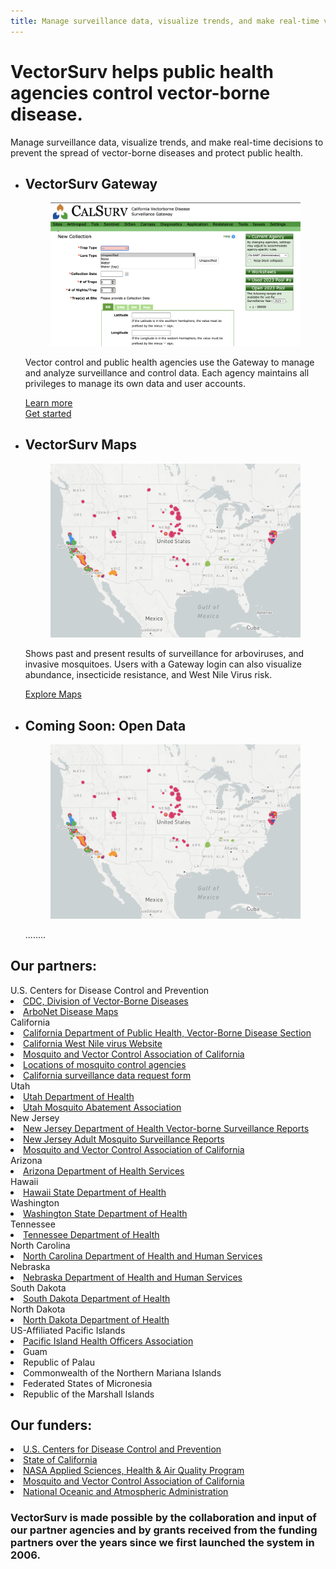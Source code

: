 ```yaml
---
title: Manage surveillance data, visualize trends, and make real-time vector control decisions.
---
```


<div class="grid-container2">
    <div class= "box2">
        <h1>  VectorSurv helps public health agencies control vector-borne disease.
        </h1>
        <p>
            Manage surveillance data, visualize trends, and make real-time decisions to prevent the spread of vector-borne diseases and protect public health.
        </p>
    </div>
    <div class= "box2">
    </div>
</div>


  <section class="breweries" id="breweries">
    <ul>
      <li>
        <h2>
            VectorSurv Gateway
        </h2>
        <figure>
          <!-- <figcaption>VectorSurv Gateway</figcaption> -->
          <img src="/assets/images/gateway2.png" alt="VectorSurv Gateway">
        </figure>
        <p>
          Vector control and public health agencies use the Gateway to manage and analyze surveillance and control data. Each agency maintains all privileges to manage its own data and user accounts. 
        </p>
        <div class="new-button"> 
            <a class="linkclass" href="https://vectorsurv.org/starting/">Learn more</a><br>
        </div>
        <div class="new-button"> 
            <a class="linkclass" href="https://vectorsurv.org/starting/">Get started</a><br>
        </div>
      </li>
      <li>
        <h2>
            VectorSurv Maps
        </h2>
        <figure>
          <img src="/assets/images/maps2.png" alt="VectorSurv Maps">
        </figure>
        <p>
          Shows past and present results of surveillance for arboviruses, and invasive mosquitoes. Users with a Gateway login can also visualize abundance, insecticide resistance, and West Nile Virus risk.
        </p>
         <div class="new-button"> 
            <a class="linkclass" href="https://maps.vectorsurv.org//">Explore Maps</a><br>
        </div>
      </li>
      <li>
         <h2>
            Coming Soon: Open Data
        </h2>       
        <figure>
          <img src="/assets/images/maps2.png" alt="Placeholder Image">
          <!-- <figcaption>Coming soon: Open Data</figcaption> -->
        </figure>
        <p>
          ........
        </p>
      </li>
    </ul>
  </section>

<div class="grid-container">
    <div class= "box">
        <h2> Our partners: </h2>
        <div class="dropdown">
        <span>U.S. Centers for Disease Control and Prevention</span>
            <div class="dropdown-content">
                <li>
                    <a href="https://www.cdc.gov/ncezid/dvbd/index.html" target="_blank">CDC, Division of Vector-Borne Diseases</a>
                </li>
                <li>
                    <a href="https://wwwn.cdc.gov/arbonet/maps/ADB_Diseases_Map/index.html" target="_blank">ArboNet Disease Maps</a>
                </li>
            </div>
        </div>
        <div class="dropdown">
        <span>California</span>
            <div class="dropdown-content">
                <li>
                    <a href="https://www.cdph.ca.gov/Programs/CID/DCDC/Pages/VBDS.aspx" target="_blank">California Department of Public Health, Vector-Borne Disease Section</a><br>
                </li>
                <li>
                    <a href="https://westnile.ca.gov" target="_blank">California West Nile virus Website</a><br>
                </li>
                <li>
                    <a href="https://www.mvcac.org/" target="_blank">Mosquito and Vector Control Association of California</a>
                </li>
                <li>
                    <a href="http://www.arcgis.com/home/webmap/viewer.html?webmap=604a0fe9f2b74e98a53b53d192b2ac67&extent=-131.4442,32.5803,-108.7025,41.6862" target="_blank">Locations of mosquito control agencies</a>
                </li>
                <li>
                    <a href="https://docs.google.com/forms/d/1jyV6n-36iMzWN7dYjb_7xia0aAaxnVE0qyJehWzVWwQ/edit" target="_blank">California surveillance data request form</a>
                </li>
            </div>
        </div>
        <div class="dropdown">
        <span>Utah</span>
            <div class="dropdown-content">
                <li>
                    <a href="https://epi.health.utah.gov/animal-insect-related/" target="_blank">Utah Department of Health</a>
                </li>
                <li>
                    <a href="https://www.umaa.org/" target="_blank">Utah Mosquito Abatement Association</a>
                </li>
            </div>
        </div>
        <div class="dropdown">
        <span>New Jersey</span>
            <div class="dropdown-content">
                <li>
                    <a href="https://www.nj.gov/health/cd/statistics/arboviral-stats/" target="_blank">New Jersey Department of Health Vector-borne Surveillance Reports</a><br>
                </li>
                <li>
                    <a href="https://vectorbio.rutgers.edu/reports/mosquito/" target="_blank">New Jersey Adult Mosquito Surveillance Reports</a>
                </li>
                <li>
                    <a href="https://www.mvcac.org/" target="_blank">Mosquito and Vector Control Association of California</a>
                </li>
            </div>
        </div>
        <div class="dropdown">
        <span>Arizona</span>
            <div class="dropdown-content">
                <li>
                    <a href="https://www.azdhs.gov/preparedness/epidemiology-disease-control/vector-borne-zoonotic-diseases/index.php" target="_blank">Arizona Department of Health Services</a>
                </li>
            </div>
        </div>
        <div class="dropdown">
        <span>Hawaii</span>
            <div class="dropdown-content">
                <li>
                    <a href="https://health.hawaii.gov/docd/disease_listing/arboviral-disease/" target="_blank">Hawaii State Department of Health</a>
                </li>
            </div>
        </div>
        <div class="dropdown">
        <span>Washington</span>
            <div class="dropdown-content">
                <li>
                    <a href="https://doh.wa.gov/community-and-environment/pests/mosquitoes" target="_blank">Washington State Department of Health</a>
                </li>
            </div>
        </div>
        <div class="dropdown">
        <span>Tennessee</span>
            <div class="dropdown-content">
                <li>
                    <a href="https://www.tn.gov/health/cedep/vector-borne-diseases.html" target="_blank">Tennessee Department of Health</a>
                </li>
            </div>
        </div>
        <div class="dropdown">
        <span>North Carolina</span>
            <div class="dropdown-content">
                <li>
                    <a href="https://epi.dph.ncdhhs.gov/cd/diseases/arbo.html" target="_blank">North Carolina Department of Health and Human Services</a>
                </li>
            </div>
        </div>
        <div class="dropdown">
        <span>Nebraska</span>
            <div class="dropdown-content">
                <li>
                    <a href="https://dhhs.ne.gov/Pages/West-Nile-Virus-Data.aspx" target="_blank">Nebraska Department of Health and Human Services</a>
                </li>
            </div>
        </div>
        <div class="dropdown">
        <span>South Dakota</span>
            <div class="dropdown-content">
                <li>
                    <a href="https://doh.sd.gov/diseases/infectious/wnv/" target="_blank">South Dakota Department of Health</a>
                </li>
            </div>
        </div>
        <div class="dropdown">
        <span>North Dakota</span>
            <div class="dropdown-content">
                <li>
                    <a href="https://www.health.nd.gov/wnv/west-nile-virus-about" target="_blank">North Dakota Department of Health</a>
                </li>
            </div>
        </div>
        <div class="dropdown">
        <span>US-Affiliated Pacific Islands</span>
            <div class="dropdown-content">
                <li>
                    <a href="https://www.pihoa.org/" target="_blank">Pacific Island Health Officers Association</a>
                </li>
                <li>
                    Guam
                </li>
                <li>
                    Republic of Palau
                </li>
                <li>
                    Commonwealth of the Northern Mariana Islands
                </li>
                <li>
                    Federated States of Micronesia
                </li>
                <li>
                    Republic of the Marshall Islands
                </li>
            </div>
        </div>
    </div>
    <div class= "box">
        <h2> Our funders: </h2>
        <li>
            <a href="https://www.cdc.gov/ncezid/dvbd/index.html" target="_blank">U.S. Centers for Disease Control and Prevention</a>
        </li>
        <li>
            <a href="https://www.ca.gov/" target="_blank">State of California</a>
        </li>
        <li>
            <a href="https://appliedsciences.nasa.gov/what-we-do/health-air-quality" target="_blank">NASA Applied Sciences, Health & Air Quality Program</a>
        </li>
        <li>
            <a href="https://www.mvcac.org/" target="_blank">Mosquito and Vector Control Association of California</a>
        </li>
        <li>
            <a href="https://www.noaa.gov/" target="_blank">National Oceanic and Atmospheric Administration</a>
        </li>
    </div>
</div>
<p>
       <h3>
        VectorSurv is made possible by the collaboration and input of our partner agencies and by grants received from the funding partners over the years since we first launched the system in 2006.
        </h3>
</p>